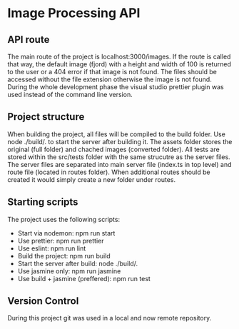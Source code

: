 # Image Processing API

## API route

The main route of the project is localhost:3000/images. If the route is called that way, the default image (fjord) with a height and width of 100 is returned to the user or a 404 error if that image is not found.
The files should be accessed without the file extension otherwise the image is not found.
During the whole development phase the visual studio prettier plugin was used instead of the command line version.

## Project structure

When building the project, all files will be compiled to the build folder. Use node ./build/. to start the server after building it.
The assets folder stores the original (full folder) and chached images (converted folder).
All tests are stored within the src/tests folder with the same strucutre as the server files.
The server files are separated into main server file (index.ts in top level) and route file (located in routes folder). When additional routes should be created it would simply create a new folder under routes.

## Starting scripts

The project uses the following scripts:

- Start via nodemon: npm run start
- Use prettier: npm run prettier
- Use eslint: npm run lint
- Build the project: npm run build
- Start the server after build: node ./build/.
- Use jasmine only: npm run jasmine
- Use build + jasmine (preffered): npm run test

## Version Control

During this project git was used in a local and now remote repository.
